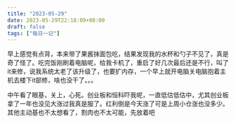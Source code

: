 ```yaml
---
title: "2023-05-29"
date: 2023-05-29T22:18:09+08:00
draft: false
tags: ["每日一记"]
---
```


早上感觉有点背，本来带了果酱抹面包吃，结果发现我的水杯和勺子不见了，真是奇了怪了。吃完饭刚刷着电脑呢，给我卡机了，重启了好几次最后还是不行，叫了it来修，说我系统太老了该升级了，也要扩内存，一个早上就开电脑关电脑抱着主机去楼下it部修，啥也没干了。。。


中午看了眼基，关上，心死。创业板和恒科吓我呢，一直低估低估中，尤其创业板拿了一年也没见大涨过我真是服了。红利倒是今天涨了可是上周小仓涨也没多少。其他主动基也不太想看了，割肉也不太可能，先放着吧


